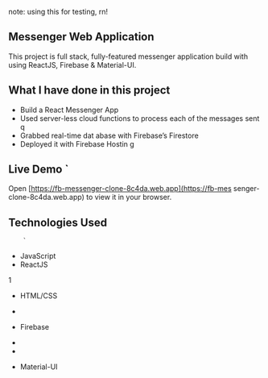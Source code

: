 note: using this for testing, rn!

## Messenger Web Application 

This project is full stack, fully-featured messenger application build with using ReactJS, Firebase & Material-UI.

               
## What I have done in this project       

- Build a React Messenger App     
- Used server-less cloud functions to process each of the messages sent     q   
- Grabbed real-time dat abase        with Firebase’s Firestore    
- Deployed it with Firebase Hostin    g                     
              
## Live Demo   `                                                                                                                                                                    
Open [https://fb-messenger-clone-8c4da.web.app](https://fb-mes        senger-clone-8c4da.web.app) to view it in your
browser.                  
              
              
            
## Technologies Used                    
        
        `                                   
                                                                                                                                                            
- JavaScript                                          
- ReactJS                   

1                          
            
                        



- HTML/CSS
- 
- Firebase
- 
- 



- Material-UI


